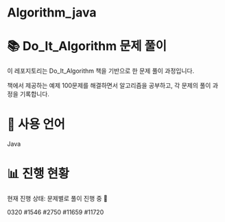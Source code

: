 # Algorithm_java

# 📚 Do_It_Algorithm 문제 풀이


이 레포지토리는 Do_It_Algorithm 책을 기반으로 한 문제 풀이 과정입니다.


책에서 제공하는 예제 100문제를 해결하면서 알고리즘을 공부하고, 각 문제의 풀이 과정을 기록합니다.

# 🚀 사용 언어


Java

# 📊 진행 현황


현재 진행 상태: 문제별로 풀이 진행 중 🔄

0320 #1546 #2750 #11659 #11720



